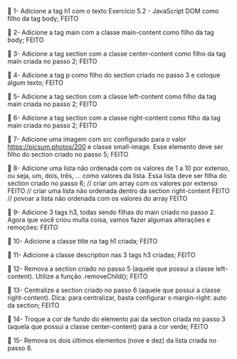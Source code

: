 🚀 1- Adicione a tag h1 com o texto Exercício 5.2 - JavaScript DOM como filho da tag body;
FEITO

🚀 2- Adicione a tag main com a classe main-content como filho da tag body;
FEITO

🚀 3- Adicione a tag section com a classe center-content como filho da tag main criada no passo 2;
FEITO

🚀 4- Adicione a tag p como filho do section criado no passo 3 e coloque algum texto;
FEITO

🚀 5- Adicione a tag section com a classe left-content como filho da tag main criada no passo 2;
FEITO

🚀 6- Adicione a tag section com a classe right-content como filho da tag main criada no passo 2;
FEITO

🚀 7- Adicione uma imagem com src configurado para o valor https://picsum.photos/200 e classe small-image. Esse elemento deve ser filho do section criado no passo 5;
FEITO

🚀 8- Adicione uma lista não ordenada com os valores de 1 a 10 por extenso, ou seja, um, dois, três, ... como valores da lista. Essa lista deve ser filha do section criado no passo 6;
// criar um array com os valores por extenso FEITO
// criar uma lista não ordenada dentro da section right-content FEITO
// povoar a lista não ordenada com os valores do array FEITO


🚀 9- Adicione 3 tags h3, todas sendo filhas do main criado no passo 2. 
Agora que você criou muita coisa, vamos fazer algumas alterações e remoções:
FEITO

🚀 10- Adicione a classe title na tag h1 criada; 
FEITO

🚀 11- Adicione a classe description nas 3 tags h3 criadas;
FEITO

🚀 12- Remova a section criado no passo 5 (aquele que possui a classe left-content). Utilize a função .removeChild();
FEITO

🚀 13- Centralize a section criado no passo 6 (aquele que possui a classe right-content). Dica: para centralizar, basta configurar o margin-right: auto da section;
FEITO

🚀 14- Troque a cor de fundo do elemento pai da section criada no passo 3 (aquela que possui a classe center-content) para a cor verde;
FEITO

🚀 15- Remova os dois últimos elementos (nove e dez) da lista criada no passo 8.